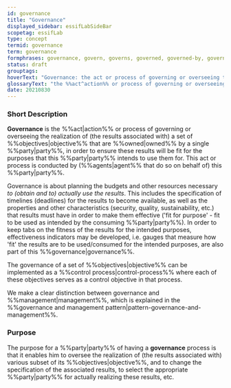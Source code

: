 ```yaml
---
id: governance
title: "Governance"
displayed_sidebar: essifLabSideBar
scopetag: essifLab
type: concept
termid: governance
term: governance
formphrases: governance, govern, governs, governed, governed-by, governing, governing-part{yies}, governor{ss}, government{ss}
status: draft
grouptags:
hoverText: "Governance: the act or process of governing or overseeing the realization of (the results associated with) a set of Objectives by the Owner of these Objectives, in order to ensure they will be fit for the purposes that this Owner intends to use them for."
glossaryText: "the %%act^action%% or process of governing or overseeing the realization of (the results associated with) a set of %%objectives^objective%% by the %%owner^owner%% of these %%objectives^objective%%, in order to ensure they will be fit for the purposes that this %%owner^owner%% intends to use them for."
date: 20210830
---
```


### Short Description
**Governance** is the %%act|action%% or process of governing or overseeing the realization of (the results associated with) a set of %%objectives|objective%% that are %%owned|owned%% by a single %%party|party%%, in order to ensure these results will be fit for the purposes that this %%party|party%% intends to use them for. This act or process is conducted by (%%agents|agent%% that do so on behalf of) this %%party|party%%.

Governance is about planning the budgets and other resources necessary  _to (obtain and to) actually use the results_. This includes the specification of timelines (deadlines) for the results to become available, as well as the properties and other characteristics (security, quality, sustainability, etc.) that results must have in order to make them effective ('fit for purpose' - fit to be used as intended by the consuming %%party|party%%). In order to keep tabs on the fitness of the results for the intended purposes, effectiveness indicators may be developed, i.e. gauges that measure how 'fit' the results are to be used/consumed for the intended purposes, are also part of this %%governance|governance%%.

The governance of a set of %%objectives|objective%% can be implemented as a %%control process|control-process%% where each of these objectives serves as a control objective in that process.

We make a clear distinction between governance and %%management|management%%, which is explained in the %%governance and management pattern|pattern-governance-and-management%%.
### Purpose
The purpose for a %%party|party%% of having a **governance** process is that it enables him to oversee the realization of (the results associated with) various subset of its %%objectives|objective%%, and to change the specification of the associated results, to select the appropriate %%party|party%% for actually realizing these results, etc.
